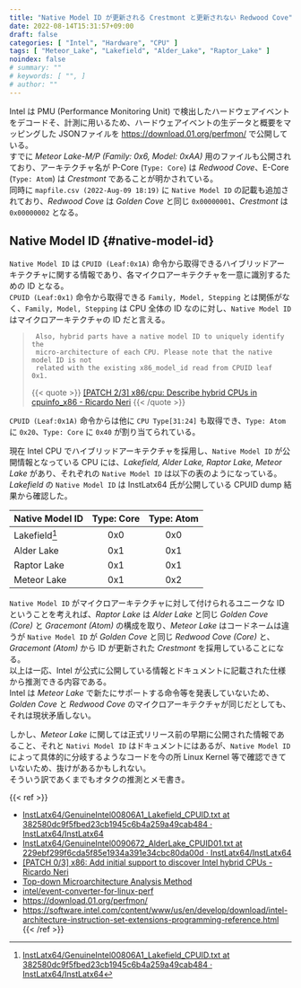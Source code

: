 ```yaml
---
title: "Native Model ID が更新される Crestmont と更新されない Redwood Cove"
date: 2022-08-14T15:31:57+09:00
draft: false
categories: [ "Intel", "Hardware", "CPU" ]
tags: [ "Meteor_Lake", "Lakefield", "Alder_Lake", "Raptor_Lake" ]
noindex: false
# summary: ""
# keywords: [ "", ]
# author: ""
---
```


Intel は PMU (Performance Monitoring Unit) で検出したハードウェアイベントをデコードそ、計測に用いるため、ハードウェアイベントの生データと概要をマッピングした JSONファイルを <https://download.01.org/perfmon/> で公開している。  
すでに *Meteor Lake-M/P (Family: 0x6, Model: 0xAA)* 用のファイルも公開されており、アーキテクチャ名が P-Core (`Type: Core`) は *Redwood Cove*、E-Core (`Type: Atom`) は *Crestmont* であることが明かされている。  
同時に `mapfile.csv (2022-Aug-09 18:19)` に `Native Model ID` の記載も追加されており、*Redwood Cove* は *Golden Cove* と同じ `0x00000001`、*Crestmont* は `0x00000002` となる。  

## Native Model ID {#native-model-id}
`Native Model ID` は `CPUID (Leaf:0x1A)` 命令から取得できるハイブリッドアーキテクチャに関する情報であり、各マイクロアーキテクチャを一意に識別するための ID となる。  
`CPUID (Leaf:0x1)` 命令から取得できる `Family, Model, Stepping` とは関係がなく、`Family, Model, Stepping` は CPU 全体の ID なのに対し、`Native Model ID` はマイクロアーキテクチャの ID だと言える。  

 > 		Also, hybrid parts have a native model ID to uniquely identify the
 > 		micro-architecture of each CPU. Please note that the native model ID is not
 > 		related with the existing x86_model_id read from CPUID leaf 0x1.
 >
 > {{< quote >}} [[PATCH 2/3] x86/cpu: Describe hybrid CPUs in cpuinfo_x86 - Ricardo Neri](https://lore.kernel.org/lkml/20201002201931.2826-3-ricardo.neri-calderon@linux.intel.com/) {{< /quote >}}

`CPUID (Leaf:0x1A)` 命令からは他に `CPU Type[31:24]` も取得でき、`Type: Atom` に `0x20`、`Type: Core` に `0x40` が割り当てられている。  

現在 Intel CPU でハイブリッドアーキテクチャを採用し、`Native Model ID` が公開情報となっている CPU には、*Lakefield, Alder Lake, Raptor Lake, Meteor Lake* があり、それぞれの `Native Model ID` は以下の表のようになっている。  
*Lakefield* の `Native Model ID` は InstLatx64 氏が公開している CPUID dump 結果から確認した。  

| Native Model ID | Type: Core | Type: Atom |
| :--             | :--:       | :--:       |
| Lakefield[^lkf] | 0x0        | 0x0        |
| Alder Lake      | 0x1        | 0x1        |
| Raptor Lake     | 0x1        | 0x1        |
| Meteor Lake     | 0x1        | 0x2        |

`Native Model ID` がマイクロアーキテクチャに対して付けられるユニークな ID ということを考えれば、*Raptor Lake* は *Alder Lake* と同じ *Golden Cove (Core)* と *Gracemont (Atom)* の構成を取り、*Meteor Lake* はコードネームは違うが `Native Model ID` が *Golden Cove* と同じ *Redwood Cove (Core)* と、*Gracemont (Atom)* から ID が更新された *Crestmont* を採用していることになる。  
以上は一応、Intel が公式に公開している情報とドキュメントに記載された仕様から推測できる内容である。  
Intel は *Meteor Lake* で新たにサポートする命令等を発表していないため、*Golden Cove* と *Redwood Cove* のマイクロアーキテクチャが同じだとしても、それは現状矛盾しない。  

しかし、*Meteor Lake* に関しては正式リリース前の早期に公開された情報であること、それと `Nativi Model ID` はドキュメントにはあるが、`Native Model ID` によって具体的に分岐するようなコードを今の所 Linux Kernel 等で確認できていないため、抜けがあるかもしれない。  
そういう訳であくまでもオタクの推測とメモ書き。  

[^lkf]: [InstLatx64/GenuineIntel00806A1_Lakefield_CPUID.txt at 382580dc9f5fbed23cb1945c6b4a259a49cab484 · InstLatx64/InstLatx64](https://github.com/InstLatx64/InstLatx64/blob/382580dc9f5fbed23cb1945c6b4a259a49cab484/GenuineIntel/GenuineIntel00806A1_Lakefield_CPUID.txt)

{{< ref >}}
 * [InstLatx64/GenuineIntel00806A1_Lakefield_CPUID.txt at 382580dc9f5fbed23cb1945c6b4a259a49cab484 · InstLatx64/InstLatx64](https://github.com/InstLatx64/InstLatx64/blob/382580dc9f5fbed23cb1945c6b4a259a49cab484/GenuineIntel/GenuineIntel00806A1_Lakefield_CPUID.txt)
 * [InstLatx64/GenuineIntel0090672_AlderLake_CPUID01.txt at 229ebf299f6cda5f85e1934a391e34cbc80da00d · InstLatx64/InstLatx64](https://github.com/InstLatx64/InstLatx64/blob/229ebf299f6cda5f85e1934a391e34cbc80da00d/GenuineIntel/GenuineIntel0090672_AlderLake_CPUID01.txt)
 * [[PATCH 0/3] x86: Add initial support to discover Intel hybrid CPUs - Ricardo Neri](https://lore.kernel.org/lkml/20201002201931.2826-1-ricardo.neri-calderon@linux.intel.com/)
 * [Top-down Microarchitecture Analysis Method](https://www.intel.com/content/www/us/en/develop/documentation/vtune-cookbook/top/methodologies/top-down-microarchitecture-analysis-method.html)
 * [intel/event-converter-for-linux-perf](https://github.com/intel/event-converter-for-linux-perf)
 * <https://download.01.org/perfmon/>
 * <https://software.intel.com/content/www/us/en/develop/download/intel-architecture-instruction-set-extensions-programming-reference.html>
{{< /ref >}}
